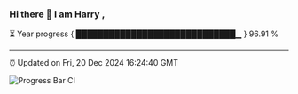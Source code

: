 ### Hi there 👋 I am Harry , 

⏳ Year progress { █████████████████████████████▁ } 96.91 %

---

⏰ Updated on Fri, 20 Dec 2024 16:24:40 GMT

![Progress Bar CI](https://github.com/duykhang68/duykhang68/workflows/Progress%20Bar%20CI/badge.svg)
